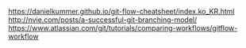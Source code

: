 https://danielkummer.github.io/git-flow-cheatsheet/index.ko_KR.html
http://nvie.com/posts/a-successful-git-branching-model/
https://www.atlassian.com/git/tutorials/comparing-workflows/gitflow-workflow